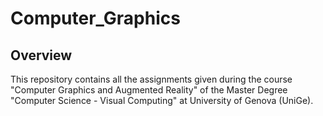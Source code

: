 # Computer_Graphics
## Overview
This repository contains all the assignments given during the course "Computer Graphics and Augmented Reality" of the Master Degree "Computer Science - Visual Computing" at University of Genova (UniGe).
